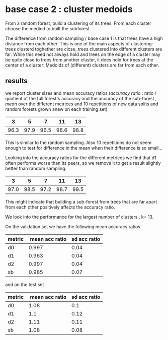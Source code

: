 # base case 2 : cluster medoids

From a random forest, build a clustering of its trees. From each cluster choose the mediod to built the subforest.

The difference from random sampling / base case 1 is that trees have a high distance from each other. This is one of the main aspects of clustering: trees clusterd toghether are close, trees clustered into different clusters are far. While this need not always hold and trees on the edge of a cluster may be quite close to trees from another cluster, it does hold for trees at the center of a cluster: Medoids of (different) clusters are far from each other.

## results

we report cluster sizes and mean accuracy ratios (*accuracy ratio* : ratio / quotient of the full forest's accuracy and the accuracy of the sub-forest , *mean* over the different metrices and 10 repetitions of new data splits and random forests grown anew on each training set)

3 | 5 | 7 | 11 | 13
---| --- | ---| --- | ---
96.3 | 97.9 | 96.5 | 98.6 | 98.8

This is similar to the random sampling. Also 10 repetitions do not seem enough to test for difference in the mean when their difference is so small...

Looking into the accuracy ratios for the different metrices we find that d1 often performs worse than its peers, so we remove it to get a result slightly better than random sampling.

3 | 5 | 7 | 11 | 13
---| --- | ---| --- | ---
97.0 | 98.5 | 97.2 | 98.7 | 99.5

This might indicate that building a sub-forest from trees that are far apart from each other positively affects the accuracy ratio.

We look into the performance for the largest number of clusters , k= 13.

On the validation set we have the following mean accuracy ratios

metric | mean acc ratio | sd acc ratio
---|---| ---
d0 | 0.997 | 0.04
d1 | 0.963 | 0.04
d2 | 0.997 | 0.04
sb | 0.985 | 0.07

and on the test set

metric | mean acc ratio | sd acc ratio
---|---| ---
d0 | 1.08 | 0.1
d1 | 1.1 | 0.12
d2 | 1.11 | 0.11
sb | 1.08 | 0.08